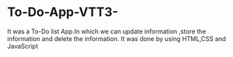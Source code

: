 # To-Do-App-VTT3-
It was a To-Do list App.In which we can update information ,store the information and delete the information.
It was done by using HTML,CSS and JavaScript
